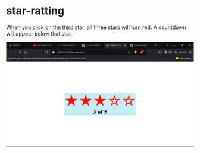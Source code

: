 # star-ratting
<p>When you click on the third star, all three stars will turn red. A countdown will appear below that star.</p>

<img src="star-rating.png">
